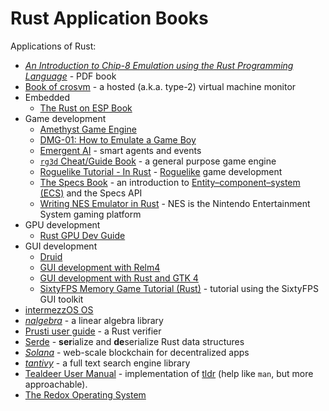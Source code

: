 # Rust Application Books

Applications of Rust:
* [_An Introduction to Chip-8 Emulation using the Rust Programming Language_](https://github.com/aquova/chip8-book/releases) - PDF book
* [Book of crosvm](https://google.github.io/crosvm/) - a hosted (a.k.a. type-2) virtual machine monitor
* Embedded
  * [The Rust on ESP Book](https://esp-rs.github.io/book/)
* Game development
  * [Amethyst Game Engine](https://book.amethyst.rs/stable/)
  * [DMG-01: How to Emulate a Game Boy](https://rylev.github.io/DMG-01/public/book/)
  * [Emergent AI](https://psichix.github.io/emergent/) - smart agents and events
  * [`rg3d` Cheat/Guide Book](https://rg3d-book.github.io/) - a general purpose game engine
  * [Roguelike Tutorial - In Rust](https://bfnightly.bracketproductions.com/) - [Roguelike](https://en.wikipedia.org/wiki/Roguelike) game development
  * [The Specs Book](https://specs.amethyst.rs/docs/tutorials/) - an introduction to [Entity–component–system (ECS)](https://en.wikipedia.org/wiki/Entity_component_system) and the Specs API
  * [Writing NES Emulator in Rust](https://bugzmanov.github.io/nes_ebook/index.html) - NES is the Nintendo Entertainment System gaming platform
* GPU development
  * [Rust GPU Dev Guide](https://embarkstudios.github.io/rust-gpu/book/)
* GUI development
  * [Druid](https://linebender.org/druid/)
  * [GUI development with Relm4](https://aaronerhardt.github.io/relm4-book/book/)
  * [GUI development with Rust and GTK 4](https://gtk-rs.org/gtk4-rs/stable/latest/book/)
  * [SixtyFPS Memory Game Tutorial (Rust)](https://sixtyfps.io/releases/0.1.4/docs/tutorial/rust/) - tutorial using the SixtyFPS GUI toolkit
* [intermezzOS OS](http://intermezzos.github.io/book/second-edition/)
* [_nalgebra_](https://nalgebra.org/docs/) - a linear algebra library
* [Prusti user guide](https://viperproject.github.io/prusti-dev/user-guide/) - a Rust verifier
* [Serde](https://serde.rs/) - **ser**ialize and **de**serialize Rust data structures
* [_Solana_](https://docs.solana.com/) - web-scale blockchain for decentralized apps
* [_tantivy_](https://tantivy-search.github.io/examples/basic_search.html) - a full text search engine library
* [Tealdeer User Manual](https://dbrgn.github.io/tealdeer/) - implementation of [tldr](https://github.com/tldr-pages/tldr) (help like `man`, but more approachable).
* [The Redox Operating System](https://doc.redox-os.org/book/)
